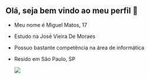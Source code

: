 ## Olá, seja bem vindo ao meu perfil 💙

- Meu nome é Miguel Matos, 17
- Estudo na José Vieira De Moraes
- Possuo bastante competência na área de informática
- Resido em Sâo Paulo, SP





  ![](https://media4.giphy.com/media/v1.Y2lkPTc5MGI3NjExYXNwdTdnNTYycnI4YTZnY3RjNjI2NDVka3Jhcjk2MmZibnJtNnB3bSZlcD12MV9naWZzX3NlYXJjaCZjdD1n/gFPxNhzEWdFCCRAqf0/200.webp)

